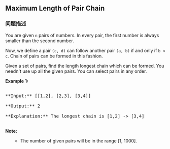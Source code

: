 ## Maximum Length of Pair Chain  
### 问题描述

You are given `n` pairs of numbers. In every pair, the first number is always smaller than the second number.



Now, we define a pair `(c, d)` can follow another pair `(a, b)` if and only if `b < c`. Chain of pairs can be formed in this fashion. 



Given a set of pairs, find the length longest chain which can be formed. You needn't use up all the given pairs. You can select pairs in any order.


**Example 1:**<br />
<pre>
**Input:** [[1,2], [2,3], [3,4]]
**Output:** 2
**Explanation:** The longest chain is [1,2] -> [3,4]
</pre>


**Note:**<br>
<ol>
- The number of given pairs will be in the range [1, 1000].
</ol>


